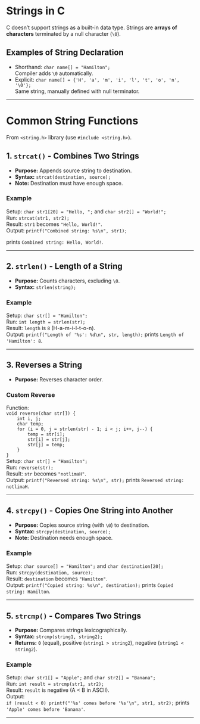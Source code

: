 # Strings in C

C doesn’t support strings as a built-in data type. Strings are **arrays of characters** terminated by a null character (`\0`).

## Examples of String Declaration

- Shorthand: `char name[] = "Hamilton";`  
  Compiler adds `\0` automatically.  
- Explicit: `char name[] = {'H', 'a', 'm', 'i', 'l', 't', 'o', 'n', '\0'};`  
  Same string, manually defined with null terminator.

---

# Common String Functions

From `<string.h>` library (use `#include <string.h>`). 

## 1. `strcat()` - Combines Two Strings

- **Purpose:** Appends source string to destination.  
- **Syntax:** `strcat(destination, source);`  
- **Note:** Destination must have enough space.  

### Example
Setup: `char str1[20] = "Hello, ";` and `char str2[] = "World!";`  
Run: `strcat(str1, str2);`  
Result: `str1` becomes `"Hello, World!"`.  
Output: `printf("Combined string: %s\n", str1);` 

prints `Combined string: Hello, World!`.

---

## 2. `strlen()` - Length of a String

- **Purpose:** Counts characters, excluding `\0`.  
- **Syntax:** `strlen(string);`  

### Example
Setup: `char str[] = "Hamilton";`  
Run: `int length = strlen(str);`  
Result: `length` is `8` (H-a-m-i-l-t-o-n).  
Output: `printf("Length of '%s': %d\n", str, length);` prints `Length of 'Hamilton': 8`.

---

## 3. Reverses a String

- **Purpose:** Reverses character order.  

### Custom Reverse
Function:  
`void reverse(char str[]) {`  
`    int i, j;`  
`    char temp;`  
`    for (i = 0, j = strlen(str) - 1; i < j; i++, j--) {`  
`        temp = str[i];`  
`        str[i] = str[j];`  
`        str[j] = temp;`  
`    }`  
`}`  
Setup: `char str[] = "Hamilton";`  
Run: `reverse(str);`  
Result: `str` becomes `"notlimaH"`.  
Output: `printf("Reversed string: %s\n", str);` prints `Reversed string: notlimaH`.

---

## 4. `strcpy()` - Copies One String into Another

- **Purpose:** Copies source string (with `\0`) to destination.  
- **Syntax:** `strcpy(destination, source);`  
- **Note:** Destination needs enough space.  

### Example
Setup: `char source[] = "Hamilton";` and `char destination[20];`  
Run: `strcpy(destination, source);`  
Result: `destination` becomes `"Hamilton"`.  
Output: `printf("Copied string: %s\n", destination);` prints `Copied string: Hamilton`.

---

## 5. `strcmp()` - Compares Two Strings

- **Purpose:** Compares strings lexicographically.  
- **Syntax:** `strcmp(string1, string2);`  
- **Returns:** `0` (equal), positive (`string1 > string2`), negative (`string1 < string2`).  

### Example
Setup: `char str1[] = "Apple";` and `char str2[] = "Banana";`  
Run: `int result = strcmp(str1, str2);`  
Result: `result` is negative (A < B in ASCII).  
Output:  
`if (result < 0) printf("'%s' comes before '%s'\n", str1, str2);` prints `'Apple' comes before 'Banana'`.

---
